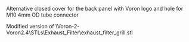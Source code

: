 Alternative closed cover for the back panel with Voron logo and hole for M10 4mm OD tube connector

Modified version of
\Voron-2-Voron2.4\STLs\Exhaust_Filter\exhaust_filter_grill.stl

